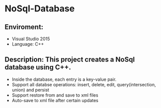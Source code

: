 # NoSql-Database

## Enviroment:
* Visual Studio 2015
* Language: C++

## Description: This project creates a NoSql database using C++.
* Inside the database, each entry is a key-value pair.
* Support all databse operations: insert, delete, edit, query(intersection, union) and persist
* Support restore from and save to xml files
* Auto-save to xml file after certain updates
